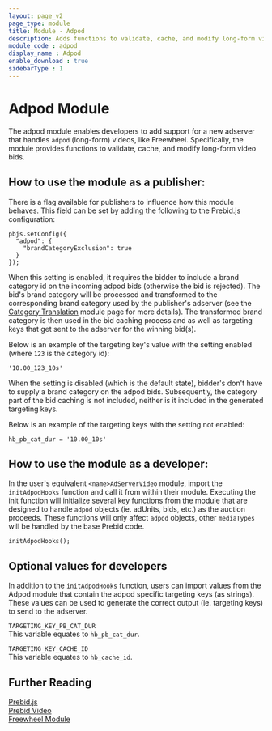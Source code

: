 ```yaml
---
layout: page_v2
page_type: module
title: Module - Adpod
description: Adds functions to validate, cache, and modify long-form video bids.
module_code : adpod
display_name : Adpod
enable_download : true
sidebarType : 1
---
```


# Adpod Module

The adpod module enables developers to add support for a new adserver that handles `adpod` (long-form) videos, like Freewheel.  Specifically, the module provides functions to validate, cache, and modify long-form video bids. 

## How to use the module as a publisher:

There is a flag available for publishers to influence how this module behaves.  This field can be set by adding the following to the Prebid.js configuration:

```
pbjs.setConfig({
  "adpod": {
    "brandCategoryExclusion": true
  }
});
```

When this setting is enabled, it requires the bidder to include a brand category id on the incoming adpod bids (otherwise the bid is rejected).  The bid's brand category will be processed and transformed to the corresponding brand category used by the publisher's adserver (see the [Category Translation](/dev-docs/modules/categoryTranslation.html) module page for more details).   The transformed brand category is then used in the bid caching process and as well as targeting keys that get sent to the adserver for the winning bid(s).

Below is an example of the targeting key's value with the setting enabled (where `123` is the category id):
```
'10.00_123_10s'
```

When the setting is disabled (which is the default state), bidder's don't have to supply a brand category on the adpod bids.  Subsequently, the category part of the bid caching is not included, neither is it included in the generated targeting keys.

Below is an example of the targeting keys with the setting not enabled:
```
hb_pb_cat_dur = '10.00_10s'
```


## How to use the module as a developer:

In the user's equivalent `<name>AdServerVideo` module, import the `initAdpodHooks` function and call it from within their module. Executing the init function will initialize several key functions from the module that are designed to handle `adpod` objects (ie. adUnits, bids, etc.) as the auction proceeds. These functions will only affect `adpod` objects, other `mediaTypes` will be handled by the base Prebid code. 

```
initAdpodHooks();
```

## Optional values for developers
In addition to the `initAdpodHooks` function, users can import values from the Adpod module that contain the adpod specific targeting keys (as strings). These values can be used to generate the correct output (ie. targeting keys) to send to the adserver.  

`TARGETING_KEY_PB_CAT_DUR`  
This variable equates to `hb_pb_cat_dur`.

`TARGETING_KEY_CACHE_ID`  
This variable equates to `hb_cache_id`. 

## Further Reading

[Prebid.js](/dev-docs/getting-started.html)   
[Prebid Video](/prebid-video/video-overview.html)  
[Freewheel Module](/dev-docs/modules/freewheel.html)